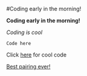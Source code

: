 #Coding early in the morning!

**Coding early in the morning!**

_Coding is cool_

`Code here`

Click [here](https://github.com/)  for cool code

[Best pairing ever!](screencap.png)
